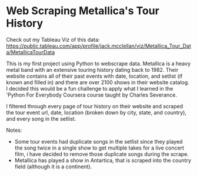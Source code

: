 # Web Scraping Metallica's Tour History

Check out my Tableau Viz of this data: https://public.tableau.com/app/profile/jack.mcclellan/viz/Metallica_Tour_Data/MetallicaTourData

This is my first project using Python to webscrape data. Metallica is a heavy metal band with an extensive touring history dating back to 1982. Their website contains all of their past events with date, location, and setlist (if known and filled in) and there are over 2100 shows in their website catalog. I decided this would be a fun challenge to apply what I learned in the 'Python For Everybody Coursera course taught by Charles Severance.

I filtered through every page of tour history on their website and scraped the tour event url, date, location (broken down by city, state, and country), and every song in the setlist. 

Notes:
- Some tour events had duplicate songs in the setlist since they played the song twice in a single show to get multiple takes for a live concert film, i have decided to remove those duplicate songs during the scrape.
- Metallica has played a show in Antartica, that is scraped into the country field (although it is a continent).
